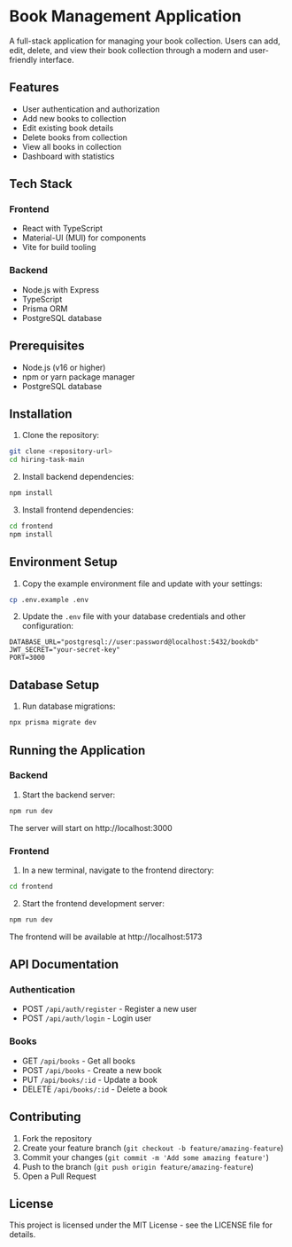 # Book Management Application

A full-stack application for managing your book collection. Users can add, edit, delete, and view their book collection through a modern and user-friendly interface.

## Features

- User authentication and authorization
- Add new books to collection
- Edit existing book details
- Delete books from collection
- View all books in collection
- Dashboard with statistics

## Tech Stack

### Frontend
- React with TypeScript
- Material-UI (MUI) for components
- Vite for build tooling

### Backend
- Node.js with Express
- TypeScript
- Prisma ORM
- PostgreSQL database

## Prerequisites

- Node.js (v16 or higher)
- npm or yarn package manager
- PostgreSQL database

## Installation

1. Clone the repository:
```bash
git clone <repository-url>
cd hiring-task-main
```

2. Install backend dependencies:
```bash
npm install
```

3. Install frontend dependencies:
```bash
cd frontend
npm install
```

## Environment Setup

1. Copy the example environment file and update with your settings:
```bash
cp .env.example .env
```

2. Update the `.env` file with your database credentials and other configuration:
```env
DATABASE_URL="postgresql://user:password@localhost:5432/bookdb"
JWT_SECRET="your-secret-key"
PORT=3000
```

## Database Setup

1. Run database migrations:
```bash
npx prisma migrate dev
```

## Running the Application

### Backend

1. Start the backend server:
```bash
npm run dev
```
The server will start on http://localhost:3000

### Frontend

1. In a new terminal, navigate to the frontend directory:
```bash
cd frontend
```

2. Start the frontend development server:
```bash
npm run dev
```
The frontend will be available at http://localhost:5173

## API Documentation

### Authentication

- POST `/api/auth/register` - Register a new user
- POST `/api/auth/login` - Login user

### Books

- GET `/api/books` - Get all books
- POST `/api/books` - Create a new book
- PUT `/api/books/:id` - Update a book
- DELETE `/api/books/:id` - Delete a book

## Contributing

1. Fork the repository
2. Create your feature branch (`git checkout -b feature/amazing-feature`)
3. Commit your changes (`git commit -m 'Add some amazing feature'`)
4. Push to the branch (`git push origin feature/amazing-feature`)
5. Open a Pull Request

## License

This project is licensed under the MIT License - see the LICENSE file for details.

